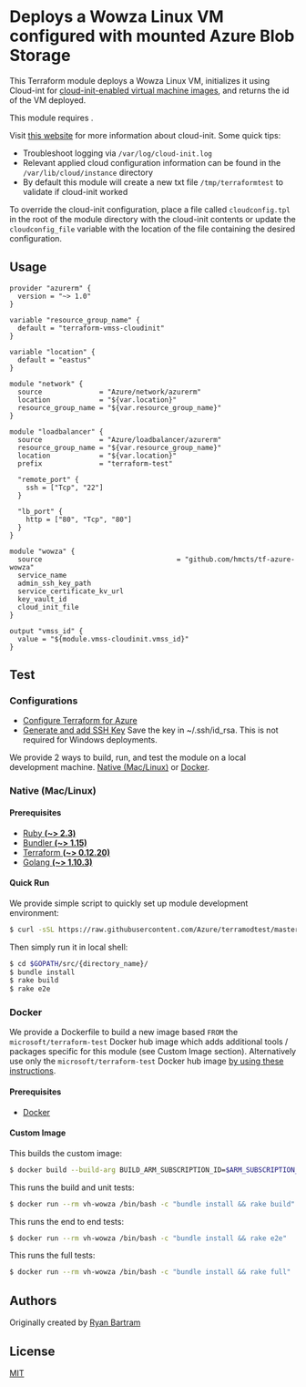 # Deploys a Wowza Linux VM configured with mounted Azure Blob Storage


This Terraform module deploys a Wowza Linux VM, initializes it using Cloud-int for [cloud-init-enabled virtual machine images](https://docs.microsoft.com/en-us/azure/virtual-machines/linux/using-cloud-init), and returns the id of the VM deployed.  

This module requires .

Visit [this website](http://cloudinit.readthedocs.io/en/latest/index.html) for more information about cloud-init. Some quick tips:
- Troubleshoot logging via `/var/log/cloud-init.log`
- Relevant applied cloud configuration information can be found in the `/var/lib/cloud/instance` directory
- By default this module will create a new txt file `/tmp/terraformtest` to validate if cloud-init worked

To override the cloud-init configuration, place a file called `cloudconfig.tpl` in the root of the module directory with the cloud-init contents or update the `cloudconfig_file` variable with the location of the file containing the desired configuration.

## Usage

```hcl
provider "azurerm" {
  version = "~> 1.0"
}

variable "resource_group_name" {
  default = "terraform-vmss-cloudinit"
}

variable "location" {
  default = "eastus"
}

module "network" {
  source              = "Azure/network/azurerm"
  location            = "${var.location}"
  resource_group_name = "${var.resource_group_name}"
}

module "loadbalancer" {
  source              = "Azure/loadbalancer/azurerm"
  resource_group_name = "${var.resource_group_name}"
  location            = "${var.location}"
  prefix              = "terraform-test"

  "remote_port" {
    ssh = ["Tcp", "22"]
  }

  "lb_port" {
    http = ["80", "Tcp", "80"]
  }
}

module "wowza" {
  source                                 = "github.com/hmcts/tf-azure-wowza"
  service_name
  admin_ssh_key_path
  service_certificate_kv_url
  key_vault_id
  cloud_init_file
}

output "vmss_id" {
  value = "${module.vmss-cloudinit.vmss_id}"
}
```

## Test

### Configurations

- [Configure Terraform for Azure](https://docs.microsoft.com/en-us/azure/virtual-machines/linux/terraform-install-configure)
- [Generate and add SSH Key](https://help.github.com/articles/generating-a-new-ssh-key-and-adding-it-to-the-ssh-agent/) Save the key in ~/.ssh/id_rsa.  This is not required for Windows deployments.

We provide 2 ways to build, run, and test the module on a local development machine.  [Native (Mac/Linux)](#native-maclinux) or [Docker](#docker).

### Native (Mac/Linux)

#### Prerequisites

- [Ruby **(~> 2.3)**](https://www.ruby-lang.org/en/downloads/)
- [Bundler **(~> 1.15)**](https://bundler.io/)
- [Terraform **(~> 0.12.20)**](https://www.terraform.io/downloads.html)
- [Golang **(~> 1.10.3)**](https://golang.org/dl/)

#### Quick Run

We provide simple script to quickly set up module development environment:

```sh
$ curl -sSL https://raw.githubusercontent.com/Azure/terramodtest/master/tool/env_setup.sh | sudo bash
```

Then simply run it in local shell:

```sh
$ cd $GOPATH/src/{directory_name}/
$ bundle install
$ rake build
$ rake e2e
```

### Docker

We provide a Dockerfile to build a new image based `FROM` the `microsoft/terraform-test` Docker hub image which adds additional tools / packages specific for this module (see Custom Image section).  Alternatively use only the `microsoft/terraform-test` Docker hub image [by using these instructions](https://github.com/Azure/terraform-test).

#### Prerequisites

- [Docker](https://www.docker.com/community-edition#/download)

#### Custom Image

This builds the custom image:

```sh
$ docker build --build-arg BUILD_ARM_SUBSCRIPTION_ID=$ARM_SUBSCRIPTION_ID --build-arg BUILD_ARM_CLIENT_ID=$ARM_CLIENT_ID --build-arg BUILD_ARM_CLIENT_SECRET=$ARM_CLIENT_SECRET --build-arg BUILD_ARM_TENANT_ID=$ARM_TENANT_ID -t vh-wowza .
```

This runs the build and unit tests:

```sh
$ docker run --rm vh-wowza /bin/bash -c "bundle install && rake build"
```

This runs the end to end tests:

```sh
$ docker run --rm vh-wowza /bin/bash -c "bundle install && rake e2e"
```

This runs the full tests:

```sh
$ docker run --rm vh-wowza /bin/bash -c "bundle install && rake full"
```

## Authors

Originally created by [Ryan Bartram](http://github.com/rdbartram)

## License

[MIT](LICENSE)
